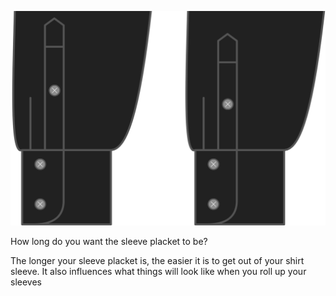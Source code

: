 ![Longitud de la vista de la manga](sleeveplacketlength.svg)

How long do you want the sleeve placket to be?

<Note>

The longer your sleeve placket is, the easier it is to get out of your shirt sleeve. 
It also influences what things will look like when you roll up your sleeves

</Note>
